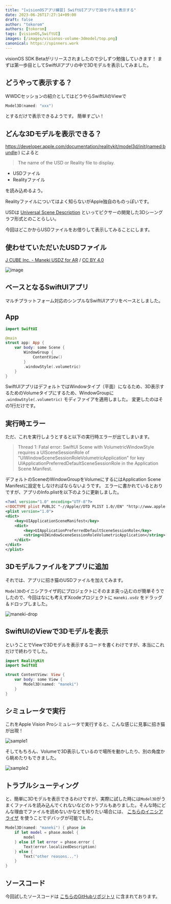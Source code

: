 ```yaml
---
title: "[visionOSアプリ練習] SwiftUIアプリで3Dモデルを表示する"
date: 2023-06-26T17:27:14+09:00
draft: false
author: "tokorom"
authors: [tokorom]
tags: [visionOS,SwiftUI]
images: [/images/visionos-volume-3dmodel/top.png]
canonical: https://spinners.work
---
```


visionOS SDK Betaがリリースされましたので少しずつ勉強していきます！
まずは第一歩目としてSwiftUIアプリの中で3Dモデルを表示してみました。

## どうやって表示する？

WWDCセッションの紹介としてはどうやらSwiftUIのViewで

```swift
Model3D(named: "xxx")
```

とするだけで表示できるようです。
簡単すごい！


## どんな3Dモデルを表示できる？

https://developer.apple.com/documentation/realitykit/model3d/init(named:bundle:) によると

> The name of the USD or Reality file to display.

- USDファイル
- Realityファイル

を読み込めるよう。

Realityファイルについてはよく知らないがApple独自のものっぽいです。

USDは [Universal Scene Description](https://ja.wikipedia.org/wiki/Universal_Scene_Description) といってピクサーの開発した3Dシーングラフ形式とのことらしい。

今回はどこかからUSDファイルをお借りして表示してみることにします。

## 使わせていただいたUSDファイル

[J CUBE Inc. - Maneki USDZ for AR](https://j-cube.jp/solutions/multiverse/assets/) / [CC BY 4.0](https://creativecommons.org/licenses/by/4.0/deed.ja)

![image](/images/visionos-volume-3dmodel/maneki.png)

## ベースとなるSwiftUIアプリ

マルチプラットフォーム対応のシンプルなSwiftUIアプリをベースとしました。

## App

```swift
import SwiftUI

@main
struct app: App {
    var body: some Scene {
        WindowGroup {
            ContentView()
        }
        .windowStyle(.volumetric)
    }
}
```

SwiftUIアプリはデフォルトではWindowタイプ（平面）になるため、3D表示するためのVolumeタイプにするため、WindowGroupに `.windowStyle(.volumetric)` モディファイアを適用しました。
変更したのはその1行だけです。

## 実行時エラー

ただ、これを実行しようとすると以下の実行時エラーが出てしまいます。

> Thread 1: Fatal error: SwiftUI Scene with VolumetricWindowStyle requires a UISceneSessionRole of "UIWindowSceneSessionRoleVolumetricApplication" for key UIApplicationPreferredDefaultSceneSessionRole in the Application Scene Manifest.

デフォルトのSceneのWindowGroupをVolumeにするにはApplication Scene Manifestに設定をしなければならないようです。
エラーに書かれているとおりですが、アプリのInfo.plistを以下のように更新しました。

```xml
<?xml version="1.0" encoding="UTF-8"?>
<!DOCTYPE plist PUBLIC "-//Apple//DTD PLIST 1.0//EN" "http://www.apple.com/DTDs/PropertyList-1.0.dtd">
<plist version="1.0">
<dict>
	<key>UIApplicationSceneManifest</key>
	<dict>
		<key>UIApplicationPreferredDefaultSceneSessionRole</key>
		<string>UIWindowSceneSessionRoleVolumetricApplication</string>
	</dict>
</dict>
</plist>
```

## 3Dモデルファイルをアプリに追加

それでは、アプリに招き猫のUSDファイルを加えてみます。

`Model3D`のイニシアライザ的にプロジェクトにそのまま突っ込むのが簡単そうでしたので、今回はなにも考えずXcodeプロジェクトに `maneki.usdz` をドラッグ＆ドロップしました。

![maneki-drop](/images/visionos-volume-3dmodel/maneki-drop.png)

## SwiftUIのViewで3Dモデルを表示

ということでViewで3Dモデルを表示するコードを書くわけですが、本当にこれだけで終わりでした。

```swift
import RealityKit
import SwiftUI

struct ContentView: View {
    var body: some View {
        Model3D(named: "maneki")
    }
}
```

## シミュレータで実行

これをApple Vision Proシミュレータで実行すると、こんな感じに見事に招き猫が出現！

![sample1](/images/visionos-volume-3dmodel/sample1.png)

そしてもちろん、Volumeで3D表示しているので場所を動かしたり、別の角度から眺めたりもできました。


![sample2](/images/visionos-volume-3dmodel/sample2.png)

## トラブルシューティング

と、簡単に3Dモデルを表示できるわけですが、実際に試した時には`Model3D`がうまくファイルを読み込んでくれないなどのトラブルもありました。そんな時にどんな理由でファイルを読めないかなどを知りたい場合には、 [こちらのイニシアライザ](https://developer.apple.com/documentation/realitykit/model3d/init(named:bundle:transaction:content:)) を使うことでデバッグが可能でした。


```swift
Model3D(named: "maneki") { phase in
    if let model = phase.model {
        model
    } else if let error = phase.error {
        Text(error.localizedDescription)
    } else {
        Text("other reasons...")
    }
}
```

## ソースコード

今回試したソースコードは [こちらのGitHubリポジトリ](https://github.com/tokorom/vision-os-samples) に含まれております。

